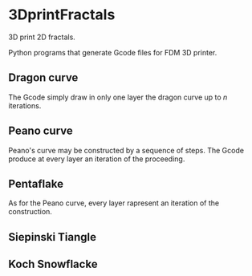 # 3DprintFractals
3D print 2D fractals.


Python programs that generate Gcode files for FDM 3D printer.

## Dragon curve
The Gcode simply draw in only one layer the dragon curve up to $n$ iterations.

## Peano curve
Peano's curve may be constructed by a sequence of steps.
The Gcode produce at every layer an iteration of the proceeding.

## Pentaflake
As for the Peano curve, every layer rapresent an iteration of the construction.

## Siepinski Tiangle

## Koch Snowflacke
